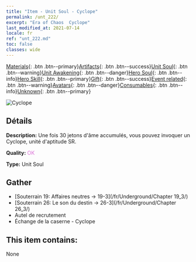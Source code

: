 ```yaml
---
title: "Item - Unit Soul - Cyclope"
permalink: /unt_222/
excerpt: "Era of Chaos  Cyclope"
last_modified_at: 2021-07-14
locale: fr
ref: "unt_222.md"
toc: false
classes: wide
---
```

 [Materials](/ItemsFR/){: .btn .btn--primary}[Artifacts](/ItemsFR/Artifacts/){: .btn .btn--success}[Unit Soul](/ItemsFR/UnitSoul/){: .btn .btn--warning}[Unit Awakening](/ItemsFR/UnitAwakening/){: .btn .btn--danger}[Hero Soul](/ItemsFR/HeroSoul/){: .btn .btn--info}[Hero Skill](/ItemsFR/HeroSkill/){: .btn .btn--primary}[Gift](/ItemsFR/Gift/){: .btn .btn--success}[Event related](/ItemsFR/Events/){: .btn .btn--warning}[Avatars](/ItemsFR/Avatars/){: .btn .btn--danger}[Consumables](/ItemsFR/Consumables/){: .btn .btn--info}[Unknown](/ItemsFR/Unknown/){: .btn .btn--primary}

 ![Cyclope](/images/u/ti_duyanjuren.jpg)

## Détails
 **Description:** Une fois 30 jetons d'âme accumulés, vous pouvez invoquer un Cyclope, unité d'aptitude SR.

 **Quality:** <span style="color: #DA70D6">OK</span>

 **Type:** Unit Soul

## Gather

*    [Souterrain 19: Affaires neutres -> 19-3](/fr/Underground/Chapter 19_3/) 
*    [Souterrain 26: Le son du destin -> 26-3](/fr/Underground/Chapter 26_3/) 
*    Autel de recrutement 
*    Échange de la caserne - Cyclope 

## This item contains:

  None

